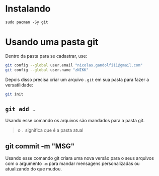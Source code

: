 
# Instalando

`sudo pacman -Sy git`

# Usando uma pasta git

Dentro da pasta para se cadastrar, use:
```bash
git config --global user.email "nicolas.gandolfi11@gmail.com"
git config --global user.name "zNIKK"
```

Depois disso precisa criar um arquivo `.git` em sua pasta para fazer a versatilidade:

```bash
git init
```


## `git add .`

Usando esse comando os arquivos são mandados para a pasta git.

> o `.` significa que é a pasta atual

## git commit -m "MSG"

Usando esse comando git criara uma nova versão para o seus arquivos com o argumento `-m` para mandar mensagens personalizadas ou atualizando do que mudou. 
